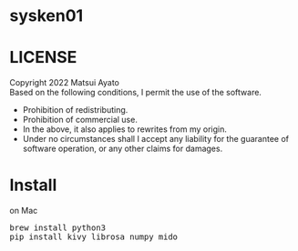 # sysken01

# LICENSE
Copyright 2022 Matsui Ayato  
Based on the following conditions, I permit the use of the software.
- Prohibition of redistributing.
- Prohibition of commercial use.
- In the above, it also applies to rewrites from my origin.
- Under no circumstances shall I accept any liability for the guarantee of software operation, or any other claims for damages.

# Install
on Mac
<pre>
brew install python3
pip install kivy librosa numpy mido
</pre>
